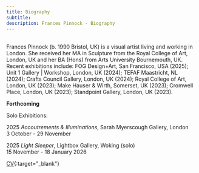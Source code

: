 ```yaml
---
title: Biography
subtitle: 
description: Frances Pinnock - Biography
---  
```

<br/>  
Frances Pinnock (b. 1990 Bristol, UK) is a visual artist living and working in London. She received her MA in Sculpture from the Royal College of Art, London, UK and her BA (Hons) from Arts University Bournemouth, UK. Recent exhibitions include: FOG Design+Art, San Francisco, USA (2025); Unit 1 Gallery | Workshop, London, UK (2024); TEFAF Maastricht, NL (2024); Crafts Council Gallery, London, UK (2024); Royal College of Art, London, UK (2023); Make Hauser & Wirth, Somerset, UK (2023); Cromwell Place, London, UK (2023); Standpoint Gallery, London, UK (2023).  
<br/>  

**Forthcoming**  

Solo Exhibitions:

2025 _Accoutrements & Illuminations_, Sarah Myerscough Gallery, London  
3 October - 29 November  

2025 _Light Sleeper_, Lightbox Gallery, Woking (solo)  
15 November - 18 January 2026  

[CV](cv.pdf){:target="_blank"}  
<br/>






   
 




 









  










 



  










 











